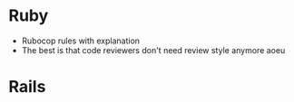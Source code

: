 # Ruby
- Rubocop rules with explanation
- The best is that code reviewers don't need review style anymore
aoeu
# Rails
